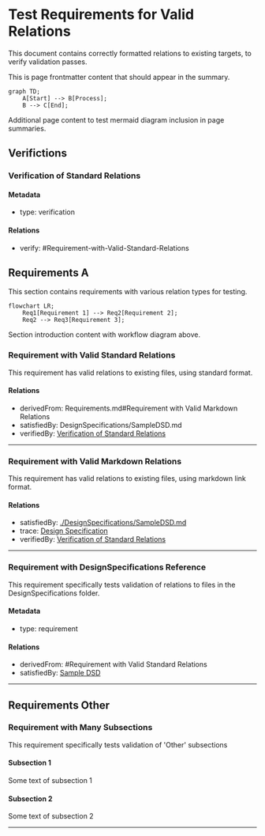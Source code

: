# Test Requirements for Valid Relations

This document contains correctly formatted relations to existing targets, to verify validation passes.

This is page frontmatter content that should appear in the summary.

```mermaid
graph TD;
    A[Start] --> B[Process];
    B --> C[End];
```

Additional page content to test mermaid diagram inclusion in page summaries.

## Verifictions

### Verification of Standard Relations

#### Metadata
* type: verification

#### Relations
* verify: #Requirement-with-Valid-Standard-Relations


## Requirements A

This section contains requirements with various relation types for testing.

```mermaid
flowchart LR;
    Req1[Requirement 1] --> Req2[Requirement 2];
    Req2 --> Req3[Requirement 3];
```

Section introduction content with workflow diagram above.

### Requirement with Valid Standard Relations

This requirement has valid relations to existing files, using standard format.

#### Relations
* derivedFrom: Requirements.md#Requirement with Valid Markdown Relations
* satisfiedBy: DesignSpecifications/SampleDSD.md
* verifiedBy: [Verification of Standard Relations](#Verification-of-Standard-Relations)

---

### Requirement with Valid Markdown Relations

This requirement has valid relations to existing files, using markdown link format.

#### Relations
* satisfiedBy: [./DesignSpecifications/SampleDSD.md](./DesignSpecifications/SampleDSD.md)
* trace: [Design Specification](DesignSpecifications/SampleDSD.md)
* verifiedBy: [Verification of Standard Relations](#Verification-of-Standard-Relations)

---

### Requirement with DesignSpecifications Reference

This requirement specifically tests validation of relations to files in the DesignSpecifications folder.

#### Metadata
* type: requirement

#### Relations
* derivedFrom: #Requirement with Valid Standard Relations
* satisfiedBy: [Sample DSD](DesignSpecifications/SampleDSD.md)

---

## Requirements Other

### Requirement with Many Subsections

This requirement specifically tests validation of 'Other' subsections


#### Subsection 1

Some text of subsection 1

#### Subsection 2

Some text of subsection 2

---
